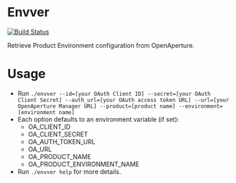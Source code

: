 Envver
======
[![Build Status](https://semaphoreci.com/api/v1/projects/5bea24be-d4c8-4236-9505-cda2299e66fc/495981/badge.svg)](https://semaphoreci.com/perceptive/envver)      


Retrieve Product Environment configuration from OpenAperture.

# Usage
* Run `./envver --id=[your OAuth Client ID] --secret=[your OAuth Client Secret] --auth_url=[your OAuth access token URL] --url=[your OpenAperture Manager URL] --product=[product name] --environment=[environment name]`
* Each option defaults to an environment variable (if set):
  * OA_CLIENT_ID
  * OA_CLIENT_SECRET
  * OA_AUTH_TOKEN_URL
  * OA_URL
  * OA_PRODUCT_NAME
  * OA_PRODUCT_ENVIRONMENT_NAME
* Run `./envver help` for more details.
